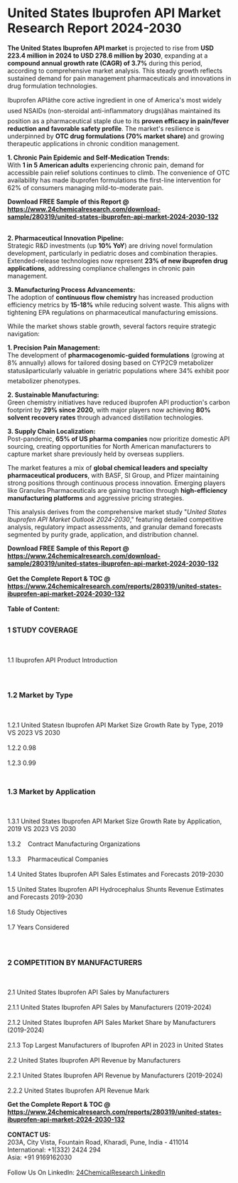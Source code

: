 <h1>United States Ibuprofen API  Market Research Report 2024-2030</h1><p><strong>The United States Ibuprofen API market</strong> is projected to rise from <strong>USD 223.4 million in 2024 to USD 278.6 million by 2030</strong>, expanding at a <strong>compound annual growth rate (CAGR) of 3.7%</strong> during this period, according to comprehensive market analysis. This steady growth reflects sustained demand for pain management pharmaceuticals and innovations in drug formulation technologies.</p><p>Ibuprofen APIâthe core active ingredient in one of America's most widely used NSAIDs (non-steroidal anti-inflammatory drugs)âhas maintained its position as a pharmaceutical staple due to its <strong>proven efficacy in pain/fever reduction and favorable safety profile</strong>. The market's resilience is underpinned by <strong>OTC drug formulations (70% market share)</strong> and growing therapeutic applications in chronic condition management.</p><p><strong>1. Chronic Pain Epidemic and Self-Medication Trends:<br></strong>With <strong>1 in 5 American adults</strong> experiencing chronic pain, demand for accessible pain relief solutions continues to climb. The convenience of OTC availability has made ibuprofen formulations the first-line intervention for 62% of consumers managing mild-to-moderate pain.</p><div><b>Download FREE Sample of this Report @ 
            <a href="https://www.24chemicalresearch.com/download-sample/280319/united-states-ibuprofen-api-market-2024-2030-132">
            https://www.24chemicalresearch.com/download-sample/280319/united-states-ibuprofen-api-market-2024-2030-132</a></b></div><br><p><strong>2. Pharmaceutical Innovation Pipeline:<br></strong>Strategic R&amp;D investments (up <strong>10% YoY</strong>) are driving novel formulation development, particularly in pediatric doses and combination therapies. Extended-release technologies now represent <strong>23% of new ibuprofen drug applications</strong>, addressing compliance challenges in chronic pain management.</p><p><strong>3. Manufacturing Process Advancements:<br></strong>The adoption of <strong>continuous flow chemistry</strong> has increased production efficiency metrics by <strong>15-18%</strong> while reducing solvent waste. This aligns with tightening EPA regulations on pharmaceutical manufacturing emissions.</p><p>While the market shows stable growth, several factors require strategic navigation:</p><p><strong>1. Precision Pain Management:<br></strong>The development of <strong>pharmacogenomic-guided formulations</strong> (growing at 8% annually) allows for tailored dosing based on CYP2C9 metabolizer statusâparticularly valuable in geriatric populations where 34% exhibit poor metabolizer phenotypes.</p><p><strong>2. Sustainable Manufacturing:<br></strong>Green chemistry initiatives have reduced ibuprofen API production's carbon footprint by <strong>29% since 2020</strong>, with major players now achieving <strong>80% solvent recovery rates</strong> through advanced distillation technologies.</p><p><strong>3. Supply Chain Localization:<br></strong>Post-pandemic, <strong>65% of US pharma companies</strong> now prioritize domestic API sourcing, creating opportunities for North American manufacturers to capture market share previously held by overseas suppliers.</p><p>The market features a mix of <strong>global chemical leaders and specialty pharmaceutical producers</strong>, with BASF, SI Group, and Pfizer maintaining strong positions through continuous process innovation. Emerging players like Granules Pharmaceuticals are gaining traction through <strong>high-efficiency manufacturing platforms</strong> and aggressive pricing strategies.</p><p>This analysis derives from the comprehensive market study "<em>United States Ibuprofen API Market Outlook 2024-2030</em>," featuring detailed competitive analysis, regulatory impact assessments, and granular demand forecasts segmented by purity grade, application, and distribution channel.</p><div><b>Download FREE Sample of this Report @ 
            <a href="https://www.24chemicalresearch.com/download-sample/280319/united-states-ibuprofen-api-market-2024-2030-132">
            https://www.24chemicalresearch.com/download-sample/280319/united-states-ibuprofen-api-market-2024-2030-132</a></b></div><br><div><b>Get the Complete Report & TOC @ 
            <a href="https://www.24chemicalresearch.com/reports/280319/united-states-ibuprofen-api-market-2024-2030-132">
            https://www.24chemicalresearch.com/reports/280319/united-states-ibuprofen-api-market-2024-2030-132</a></b></div><br>
            <b>Table of Content:</b><p><h2><span style="font-size:16px"><strong>1 STUDY COVERAGE</strong></span></h2><br />
<p>1.1 Ibuprofen API  Product Introduction</p><br />
<h2><span style="font-size:16px"><strong>1.2 Market by Type</strong></span></h2><br />
<p>1.2.1 United Statesn Ibuprofen API  Market Size Growth Rate by Type, 2019 VS 2023 VS 2030<br /><br />
1.2.2 0.98&nbsp;&nbsp; &nbsp;<br /><br />
1.2.3 0.99<br /><br />
<h2><span style="font-size:16px"><strong>1.3 Market by Application</strong></span></h2><br />
<p>1.3.1 United States Ibuprofen API  Market Size Growth Rate by Application, 2019 VS 2023 VS 2030<br /><br />
1.3.2&nbsp;&nbsp; &nbsp;Contract Manufacturing Organizations<br /><br />
1.3.3&nbsp;&nbsp; &nbsp;Pharmaceutical Companies<br /><br />
1.4 United States Ibuprofen API  Sales Estimates and Forecasts 2019-2030<br /><br />
1.5 United States Ibuprofen API  Hydrocephalus Shunts Revenue Estimates and Forecasts 2019-2030<br /><br />
1.6 Study Objectives<br /><br />
1.7 Years Considered</p><br />
<h2><span style="font-size:16px"><strong>2 COMPETITION BY MANUFACTURERS</strong></span></h2><br />
<p>2.1 United States Ibuprofen API  Sales by Manufacturers<br /><br />
2.1.1 United States Ibuprofen API  Sales by Manufacturers (2019-2024)<br /><br />
2.1.2 United States Ibuprofen API  Sales Market Share by Manufacturers (2019-2024)<br /><br />
2.1.3 Top Largest Manufacturers of Ibuprofen API  in 2023 in United States<br /><br />
2.2 United States Ibuprofen API  Revenue by Manufacturers<br /><br />
2.2.1 United States Ibuprofen API  Revenue by Manufacturers (2019-2024)<br /><br />
2.2.2 United States Ibuprofen API  Revenue Mark</p><div><b>Get the Complete Report & TOC @ 
            <a href="https://www.24chemicalresearch.com/reports/280319/united-states-ibuprofen-api-market-2024-2030-132">
            https://www.24chemicalresearch.com/reports/280319/united-states-ibuprofen-api-market-2024-2030-132</a></b></div><br><b>CONTACT US:</b><br>
            203A, City Vista, Fountain Road, Kharadi, Pune, India - 411014<br>
            International: +1(332) 2424 294<br>
            Asia: +91 9169162030 <br><br>
            Follow Us On LinkedIn: <a href="https://www.linkedin.com/company/24chemicalresearch/">24ChemicalResearch LinkedIn</a>